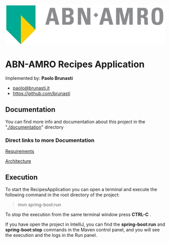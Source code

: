 
![Logo](./documentation/images/abnamro-01.jpeg)

#  ABN-AMRO Recipes Application

Implemented by: <B>Paolo Brunasti</B>
- paolo@brunasti.it
- https://github.com/brunasti


## Documentation

You can find more info and documentation about this project in the "[./documentation](./documentation)" directory

### Direct links to more Documentation

[Requirements](./documentation/requirements/requirements.md)

[Architecture](./documentation/solution/architecture.md)


## Execution

To start the RecipesApplication you can open a terminal and  execute the following command in the root directory of the project:

> mvn spring-boot:run

To stop the execution from the same terminal window press <b>CTRL-C</b> .

If you have open the project in IntelliJ, you can find the <b>spring-boot:run</b> and <b>spring-boot:stop</b> commands in the Maven control panel, and you will see the execution and the logs in the Run panel.

 


